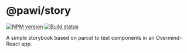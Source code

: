 # @pawi/story

[![NPM version][npm-image]][npm-url]
[![Build status][travis-image]][travis-url]

[npm-image]: https://img.shields.io/npm/v/@pawi/story.svg?style=flat
[npm-url]: https://npmjs.org/package/@pawi/story
[travis-image]: https://img.shields.io/travis/pawijs/pawi.svg?style=flat
[travis-url]: https://travis-ci.org/pawijs/pawi

A simple storybook based on parcel to test components in an Overmind-React app.
